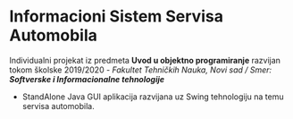 # Informacioni Sistem Servisa Automobila


Individualni projekat iz predmeta **Uvod u objektno programiranje** razvijan tokom školske 2019/2020 - *Fakultet Tehničkih Nauka, Novi sad / Smer: **Softverske i Informacionalne tehnologije***

  - StandAlone Java GUI aplikacija razvijana uz Swing tehnologiju na temu servisa automobila.
